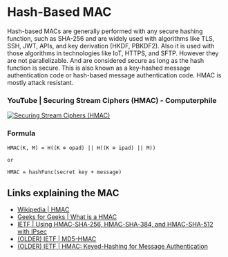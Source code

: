 # Hash-Based MAC
Hash-based MACs are generally performed with any secure hashing function, such as SHA-256 and are widely used with algorithms like TLS, SSH, JWT, APIs, and key derivation (HKDF, PBKDF2). Also it is used with those algorithms in technologies like IoT, HTTPS, and SFTP. However they are not parallelizable. And are considered secure as long as the hash function is secure. This is also known as a key-hashed message authentication code or hash-based message authentication code. HMAC is mostly attack resistant.

### YouTube | Securing Stream Ciphers (HMAC) - Computerphile
[![Securing Stream Ciphers (HMAC)](https://img.youtube.com/vi/wlSG3pEiQdc/sddefault.jpg)](https://www.youtube.com/watch?v=wlSG3pEiQdc)

### Formula
```
HMAC(K, M) = H((K ⊕ opad) || H((K ⊕ ipad) || M))

or 

HMAC = hashFunc(secret key + message) 
```

## Links explaining the MAC
- [Wikipedia | HMAC](https://en.wikipedia.org/wiki/HMAC)
- [Geeks for Geeks | What is a HMAC](https://www.geeksforgeeks.org/what-is-hmachash-based-message-authentication-code/)
- [IETF | Using HMAC-SHA-256, HMAC-SHA-384, and HMAC-SHA-512 with IPsec](https://www.ietf.org/rfc/rfc4868.txt)
- [(OLDER) IETF | MD5-HMAC](https://datatracker.ietf.org/doc/html/rfc6151)
- [(OLDER) IETF | HMAC: Keyed-Hashing for Message Authentication](https://datatracker.ietf.org/doc/html/rfc2104)